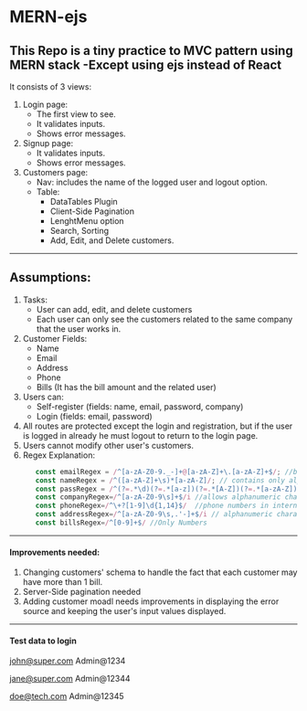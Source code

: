 # MERN-ejs
This Repo is a tiny practice to MVC pattern using MERN stack -Except using ejs instead of React
---
It consists of 3 views:
1. Login page:
   - The first view to see.
   - It validates inputs.
   - Shows error messages.
2. Signup page:
   - It validates inputs.
   - Shows error messages.
3. Customers page:
   - Nav: includes the name of the logged user and logout option.
   - Table:
     - DataTables Plugin
     - Client-Side Pagination
     - LenghtMenu option
     - Search, Sorting
     - Add, Edit, and Delete customers.
 ---
 <h2> Assumptions: </h2>
 
1. Tasks:
    - User can add, edit, and delete customers
    - Each user can only see the customers related to the same company that the user works in.
2. Customer Fields:
    - Name
    - Email
    - Address
    - Phone
    - Bills (It has the bill amount and the related user)
3. Users can:
    - Self-register (fields: name, email, password, company)
    - Login (fields: email, password)
4. All routes are protected except the login and registration, but if the user is logged in already he must logout to return to the login page.
5. Users cannot modify other user's customers.
6. Regex Explanation:
   ```js
      const emailRegex = /^[a-zA-Z0-9._-]+@[a-zA-Z]+\.[a-zA-Z]+$/; //basic email pattern
      const nameRegex = /^([a-zA-Z]+\s)*[a-zA-Z]/; // contains only alphabetical characters, allowing multiple words separated by spaces
      const passRegex = /^(?=.*\d)(?=.*[a-z])(?=.*[A-Z])(?=.*[a-zA-Z]).{8,}$/; // at least 1 (digit, lowercase, uppercase), minimum length of 8 characters 
      const companyRegex=/^[a-zA-Z0-9\s]+$/i //allows alphanumeric characters and spaces.
      const phoneRegex=/^\+?[1-9]\d{1,14}$/  //phone numbers in international format, with an optional "+" sign followed by 1 to 14 digits (NO SPACES)
      const addressRegex=/^[a-zA-Z0-9\s,.'-]+$/i // alphanumeric characters, spaces, commas, periods, apostrophes, and hyphens.
      const billsRegex=/^[0-9]+$/ //Only Numbers
   ```
---
<h4>Improvements needed: </h4>

1. Changing customers' schema to handle the fact that each customer may have more than 1 bill.
2. Server-Side pagination needed 
3. Adding customer moadl needs improvements in displaying the error source and keeping the user's input values displayed. 
---
<h4> Test data to login </h4>

john@super.com
Admin@1234

jane@super.com
Admin@12344

doe@tech.com
Admin@12345
 
